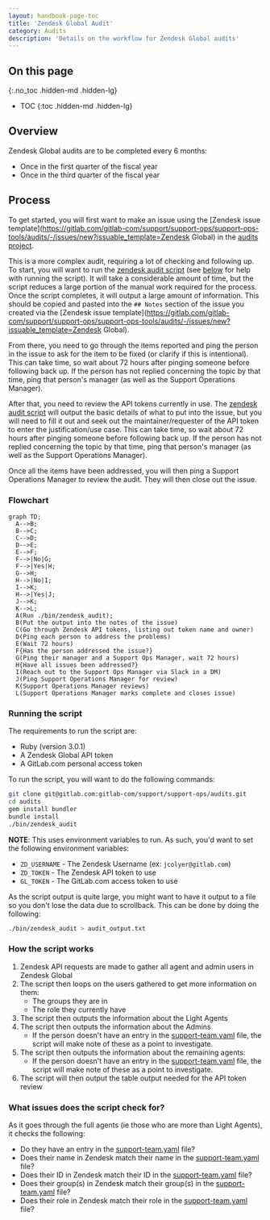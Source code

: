 ```yaml
---
layout: handbook-page-toc
title: 'Zendesk Global Audit'
category: Audits
description: 'Details on the workflow for Zendesk Global audits'
---
```


## On this page
{:.no_toc .hidden-md .hidden-lg}

- TOC
{:toc .hidden-md .hidden-lg}

## Overview

Zendesk Global audits are to be completed every 6 months:

* Once in the first quarter of the fiscal year
* Once in the third quarter of the fiscal year

## Process

To get started, you will first want to make an issue using the
[Zendesk issue template](https://gitlab.com/gitlab-com/support/support-ops/support-ops-tools/audits/-/issues/new?issuable_template=Zendesk Global)
in the
[audits project](https://gitlab.com/gitlab-com/support/support-ops/support-ops-tools/audits).

This is a more complex audit, requiring a lot of checking and following up. To
start, you will want to run the
[zendesk audit script](https://gitlab.com/gitlab-com/support/support-ops/support-ops-tools/audits/-/blob/master/bin/zendesk_audit)
(see [below](#running-the-script) for help with running the script). It will
take a considerable amount of time, but the script reduces a large portion of
the manual work required for the process. Once the script completes, it will
output a large amount of information. This should be copied and pasted into the
`## Notes` section of the issue you created via the
[Zendesk issue template](https://gitlab.com/gitlab-com/support/support-ops/support-ops-tools/audits/-/issues/new?issuable_template=Zendesk Global).

From there, you need to go through the items reported and ping the person in
the issue to ask for the item to be fixed (or clarify if this is intentional).
This can take time, so wait about 72 hours after pinging someone before
following back up. If the person has not replied concerning the topic by that
time, ping that person's manager (as well as the Support Operations Manager).

After that, you need to review the API tokens currently in use. The
[zendesk audit script](https://gitlab.com/gitlab-com/support/support-ops/support-ops-tools/audits/-/blob/master/bin/zendesk_audit)
will output the basic details of what to put into the issue, but you will need
to fill it out and seek out the maintainer/requester of the API token to enter
the justification/use case. This can take time, so wait about 72 hours after
pinging someone before following back up. If the person has not replied
concerning the topic by that time, ping that person's manager (as well as the
Support Operations Manager).

Once all the items have been addressed, you will then ping a Support Operations
Manager to review the audit. They will then close out the issue.

### Flowchart

```mermaid
graph TD;
  A-->B;
  B-->C;
  C-->D;
  D-->E;
  E-->F;
  F-->|No|G;
  F-->|Yes|H;
  G-->H;
  H-->|No|I;
  I-->K;
  H-->|Yes|J;
  J-->K;
  K-->L;
  A(Run ./bin/zendesk_audit);
  B(Put the output into the notes of the issue)
  C(Go through Zendesk API tokens, listing out token name and owner)
  D(Ping each person to address the problems)
  E(Wait 72 hours)
  F{Has the person addressed the issue?}
  G(Ping their manager and a Support Ops Manager, wait 72 hours)
  H{Have all issues been addressed?}
  I(Reach out to the Support Ops Manager via Slack in a DM)
  J(Ping Support Operations Manager for review)
  K(Support Operations Manager reviews)
  L(Support Operations Manager marks complete and closes issue)
```

### Running the script

The requirements to run the script are:

* Ruby (version 3.0.1)
* A Zendesk Global API token
* A GitLab.com personal access token

To run the script, you will want to do the following commands:

```bash
git clone git@gitlab.com:gitlab-com/support/support-ops/audits.git
cd audits
gem install bundler
bundle install
./bin/zendesk_audit
```

**NOTE**: This uses environment variables to run. As such, you'd want to set
the following environment variables:

* `ZD_USERNAME` - The Zendesk Username (ex: `jcolyer@gitlab.com`)
* `ZD_TOKEN` - The Zendesk API token to use
* `GL_TOKEN` - The GitLab.com access token to use

As the script output is quite large, you might want to have it output to a file
so you don't lose the data due to scrollback. This can be done by doing the
following:

```bash
./bin/zendesk_audit > audit_output.txt
```

### How the script works

1. Zendesk API requests are made to gather all agent and admin users in Zendesk
   Global
1. The script then loops on the users gathered to get more information on them:
   * The groups they are in
   * The role they currently have
1. The script then outputs the information about the Light Agents
1. The script then outputs the information about the Admins
   * If the person doesn't have an entry in the
     [support-team.yaml](https://gitlab.com/gitlab-com/support/team/-/blob/master/data/support-team.yaml)
     file, the script will make note of these as a point to investigate.
1. The script then outputs the information about the remaining agents:
   * If the person doesn't have an entry in the
     [support-team.yaml](https://gitlab.com/gitlab-com/support/team/-/blob/master/data/support-team.yaml)
     file, the script will make note of these as a point to investigate.
1. The script will then output the table output needed for the API token review

### What issues does the script check for?

As it goes through the full agents (ie those who are more than Light Agents),
it checks the following:

* Do they have an entry in the
  [support-team.yaml](https://gitlab.com/gitlab-com/support/team/-/blob/master/data/support-team.yaml)
  file?
* Does their name in Zendesk match their name in the
  [support-team.yaml](https://gitlab.com/gitlab-com/support/team/-/blob/master/data/support-team.yaml)
  file?
* Does their ID in Zendesk match their ID in the
  [support-team.yaml](https://gitlab.com/gitlab-com/support/team/-/blob/master/data/support-team.yaml)
  file?
* Does their group(s) in Zendesk match their group(s) in the
  [support-team.yaml](https://gitlab.com/gitlab-com/support/team/-/blob/master/data/support-team.yaml)
  file?
* Does their role in Zendesk match their role in the
  [support-team.yaml](https://gitlab.com/gitlab-com/support/team/-/blob/master/data/support-team.yaml)
  file?
